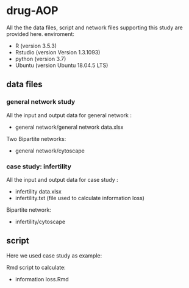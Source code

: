 # drug-AOP
All the the data files, script and network files supporting this study are provided here.
enviroment:
* R (version 3.5.3)
* Rstudio (version Version 1.3.1093)
* python (version 3.7)
* Ubuntu (version Ubuntu 18.04.5 LTS)

## data files

### general network study
All the input and output data for general network :
* general network/general network data.xlsx

Two Bipartite networks:
* general network/cytoscape

### case study: infertility
All the input and output data for case study :
* infertility data.xlsx
* infertility.txt (file used to calculate information loss)

Bipartite network:
* infertility/cytoscape

## script
Here we used case study as example:

Rmd script to calculate:
* information loss.Rmd








